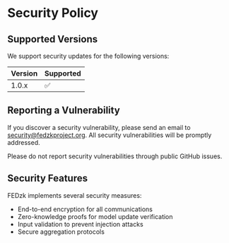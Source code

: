 # Security Policy

## Supported Versions

We support security updates for the following versions:

| Version | Supported          |
| ------- | ------------------ |
| 1.0.x   | :white_check_mark: |

## Reporting a Vulnerability

If you discover a security vulnerability, please send an email to security@fedzkproject.org. All security vulnerabilities will be promptly addressed.

Please do not report security vulnerabilities through public GitHub issues.

## Security Features

FEDzk implements several security measures:

- End-to-end encryption for all communications
- Zero-knowledge proofs for model update verification
- Input validation to prevent injection attacks
- Secure aggregation protocols
